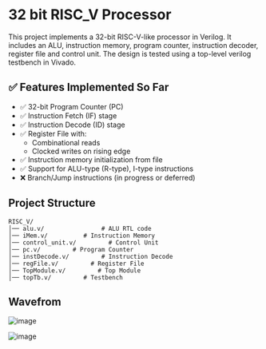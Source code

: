 # 32 bit RISC_V Processor
This project implements a 32-bit RISC-V-like processor in Verilog. It includes an ALU, instruction memory, program counter, instruction decoder, register file and control unit. The design is tested using a top-level verilog testbench in Vivado.

## ✅ Features Implemented So Far

- ✅ 32-bit Program Counter (PC)
- ✅ Instruction Fetch (IF) stage
- ✅ Instruction Decode (ID) stage
- ✅ Register File with:
  - Combinational reads
  - Clocked writes on rising edge
- ✅ Instruction memory initialization from file
- ✅ Support for ALU-type (R-type), I-type instructions
- ❌ Branch/Jump instructions (in progress or deferred)

## Project Structure
```
RISC_V/
│── alu.v/                # ALU RTL code
│── iMem.v/          # Instruction Memory
│── control_unit.v/         # Control Unit
│── pc.v/         # Program Counter
│── instDecode.v/         # Instruction Decode
│── regFile.v/         # Register File
│── TopModule.v/         # Top Module
│── topTb.v/         # Testbench

```

## Wavefrom
![image](https://github.com/user-attachments/assets/b55c8661-4d46-42b5-b129-3b80287f6edd)

![image](https://github.com/user-attachments/assets/22ff9c04-cb01-4d47-b491-293225cf4887)


